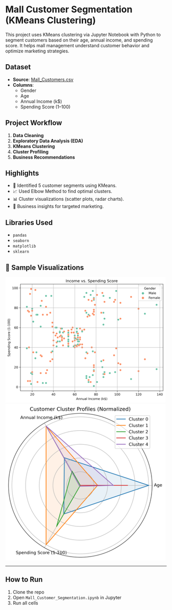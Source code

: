 # Mall Customer Segmentation (KMeans Clustering)

This project uses KMeans clustering via Jupyter Notebook with Python to segment customers based on their age, annual income, and spending score. It helps mall management understand customer behavior and optimize marketing strategies.

## Dataset
- **Source**: [Mall_Customers.csv](Mall_Customers.csv)
- **Columns**:
  - Gender
  - Age
  - Annual Income (k$)
  - Spending Score (1–100)

## Project Workflow

1. **Data Cleaning**
2. **Exploratory Data Analysis (EDA)**
3. **KMeans Clustering**
4. **Cluster Profiling**
5. **Business Recommendations**

## Highlights

- 🎯 Identified 5 customer segments using KMeans.
- 📈 Used Elbow Method to find optimal clusters.
- 📊 Cluster visualizations (scatter plots, radar charts).
- 🧠 Business insights for targeted marketing.

## Libraries Used

- `pandas`
- `seaborn`
- `matplotlib`
- `sklearn`

## 📸 Sample Visualizations

<img src="images/income_vs_spending_clusters.png" alt="Clusters1" width="500"/> <img src="images/normalized_clusters.png" alt="Clusters2" width="500"/>

---

## How to Run

1. Clone the repo
2. Open `Mall_Customer_Segmentation.ipynb` in Jupyter
3. Run all cells

